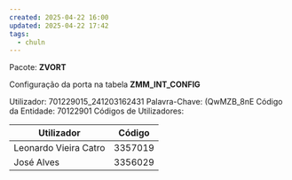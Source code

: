 ```yaml
---
created: 2025-04-22 16:00
updated: 2025-04-22 17:42
tags:
  - chuln
---
```


Pacote: **ZVORT**

Configuração da porta na tabela **ZMM_INT_CONFIG**

Utilizador: 701229015_241203162431
Palavra-Chave: (QwMZB_8nE
Código da Entidade: 	70122901
Códigos de Utilizadores:

| Utilizador            | Código  |
| --------------------- | ------- |
| Leonardo Vieira Catro | 3357019 |
| José Alves            | 3356029 |
